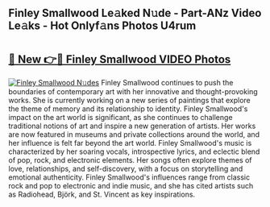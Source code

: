 ## Finley Smallwood Le𝚊ked N𝚞de - Part-ANz Video Le𝚊ks - Hot Onlyf𝚊ns Photos U4rum

# <h2><a href="http://ab20161.deff.icu/?id=Finley+Smallwood">🔗 New 👉🔴 Finley Smallwood VIDEO Photos</a></h2>

[![Finley Smallwood N𝚞des](https://i.imgur.com/rIISA9y.gif)](http://ab20161.deff.icu/?id=Finley+Smallwood)
Finley Smallwood continues to push the boundaries of contemporary art with her innovative and thought-provoking works. She is currently working on a new series of paintings that explore the theme of memory and its relationship to identity. Finley Smallwood's impact on the art world is significant, as she continues to challenge traditional notions of art and inspire a new generation of artists. Her works are now featured in museums and private collections around the world, and her influence is felt far beyond the art world. Finley Smallwood's music is characterized by her soaring vocals, introspective lyrics, and eclectic blend of pop, rock, and electronic elements. Her songs often explore themes of love, relationships, and self-discovery, with a focus on storytelling and emotional authenticity. Finley Smallwood's influences range from classic rock and pop to electronic and indie music, and she has cited artists such as Radiohead, Björk, and St. Vincent as key inspirations.
